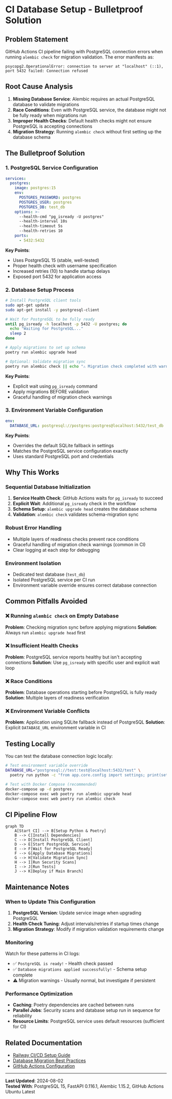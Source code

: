 # CI Database Setup - Bulletproof Solution

## Problem Statement

GitHub Actions CI pipeline failing with PostgreSQL connection errors when running `alembic check` for migration validation. The error manifests as:

```
psycopg2.OperationalError: connection to server at "localhost" (::1), port 5432 failed: Connection refused
```

## Root Cause Analysis

1. **Missing Database Service**: Alembic requires an actual PostgreSQL database to validate migrations
2. **Race Conditions**: Even with PostgreSQL service, the database might not be fully ready when migrations run
3. **Improper Health Checks**: Default health checks might not ensure PostgreSQL is accepting connections
4. **Migration Strategy**: Running `alembic check` without first setting up the database schema

## The Bulletproof Solution

### 1. PostgreSQL Service Configuration

```yaml
services:
  postgres:
    image: postgres:15
    env:
      POSTGRES_PASSWORD: postgres
      POSTGRES_USER: postgres
      POSTGRES_DB: test_db
    options: >-
      --health-cmd "pg_isready -U postgres"
      --health-interval 10s
      --health-timeout 5s
      --health-retries 10
    ports:
      - 5432:5432
```

**Key Points**:
- Uses PostgreSQL 15 (stable, well-tested)
- Proper health check with username specification
- Increased retries (10) to handle startup delays
- Exposed port 5432 for application access

### 2. Database Setup Process

```bash
# Install PostgreSQL client tools
sudo apt-get update
sudo apt-get install -y postgresql-client

# Wait for PostgreSQL to be fully ready
until pg_isready -h localhost -p 5432 -U postgres; do
  echo "Waiting for PostgreSQL..."
  sleep 2
done

# Apply migrations to set up schema
poetry run alembic upgrade head

# Optional: Validate migration sync
poetry run alembic check || echo "⚠️ Migration check completed with warnings"
```

**Key Points**:
- Explicit wait using `pg_isready` command
- Apply migrations BEFORE validation
- Graceful handling of migration check warnings

### 3. Environment Variable Configuration

```yaml
env:
  DATABASE_URL: postgresql://postgres:postgres@localhost:5432/test_db
```

**Key Points**:
- Overrides the default SQLite fallback in settings
- Matches the PostgreSQL service configuration exactly
- Uses standard PostgreSQL port and credentials

## Why This Works

### Sequential Database Initialization
1. **Service Health Check**: GitHub Actions waits for `pg_isready` to succeed
2. **Explicit Wait**: Additional `pg_isready` check in the workflow
3. **Schema Setup**: `alembic upgrade head` creates the database schema
4. **Validation**: `alembic check` validates schema-migration sync

### Robust Error Handling
- Multiple layers of readiness checks prevent race conditions
- Graceful handling of migration check warnings (common in CI)
- Clear logging at each step for debugging

### Environment Isolation
- Dedicated test database (`test_db`)
- Isolated PostgreSQL service per CI run
- Environment variable override ensures correct database connection

## Common Pitfalls Avoided

### ❌ Running `alembic check` on Empty Database
**Problem**: Checking migration sync before applying migrations
**Solution**: Always run `alembic upgrade head` first

### ❌ Insufficient Health Checks
**Problem**: PostgreSQL service reports healthy but isn't accepting connections
**Solution**: Use `pg_isready` with specific user and explicit wait loop

### ❌ Race Conditions
**Problem**: Database operations starting before PostgreSQL is fully ready
**Solution**: Multiple layers of readiness verification

### ❌ Environment Variable Conflicts
**Problem**: Application using SQLite fallback instead of PostgreSQL
**Solution**: Explicit `DATABASE_URL` environment variable in CI

## Testing Locally

You can test the database connection logic locally:

```bash
# Test environment variable override
DATABASE_URL="postgresql://test:test@localhost:5432/test" \
  poetry run python -c "from app.core.config import settings; print(settings.DATABASE_URL)"

# Test with Docker Compose (recommended)
docker-compose up -d postgres
docker-compose exec web poetry run alembic upgrade head
docker-compose exec web poetry run alembic check
```

## CI Pipeline Flow

```mermaid
graph TD
    A[Start CI] --> B[Setup Python & Poetry]
    B --> C[Install Dependencies]
    C --> D[Install PostgreSQL Client]
    D --> E[Start PostgreSQL Service]
    E --> F[Wait for PostgreSQL Ready]
    F --> G[Apply Database Migrations]
    G --> H[Validate Migration Sync]
    H --> I[Run Security Scans]
    I --> J[Run Tests]
    J --> K[Deploy if Main Branch]
```

## Maintenance Notes

### When to Update This Configuration

1. **PostgreSQL Version**: Update service image when upgrading PostgreSQL
2. **Health Check Tuning**: Adjust intervals/retries if startup times change
3. **Migration Strategy**: Modify if migration validation requirements change

### Monitoring

Watch for these patterns in CI logs:
- ✅ `PostgreSQL is ready!` - Health check passed
- ✅ `Database migrations applied successfully!` - Schema setup complete
- ⚠️ Migration warnings - Usually normal, but investigate if persistent

### Performance Optimization

- **Caching**: Poetry dependencies are cached between runs
- **Parallel Jobs**: Security scans and database setup run in sequence for reliability
- **Resource Limits**: PostgreSQL service uses default resources (sufficient for CI)

## Related Documentation

- [Railway CI/CD Setup Guide](../guides/railway-cicd-setup.md)
- [Database Migration Best Practices](../guides/database-migrations.md)
- [GitHub Actions Configuration](../../.github/workflows/deploy.yml)

---

**Last Updated**: 2024-08-02  
**Tested With**: PostgreSQL 15, FastAPI 0.116.1, Alembic 1.15.2, GitHub Actions Ubuntu Latest